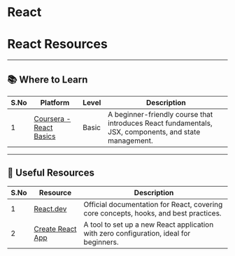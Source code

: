# React

# React Resources

---

## 📚 Where to Learn

| S.No | Platform                                                               | Level | Description                                                                                           |
| ---- | ---------------------------------------------------------------------- | ----- | ----------------------------------------------------------------------------------------------------- |
| 1    | [Coursera - React Basics](https://www.coursera.org/learn/react-basics) | Basic | A beginner-friendly course that introduces React fundamentals, JSX, components, and state management. |

---

## 📌 Useful Resources

| S.No | Resource                                          | Description                                                                            |
| ---- | ------------------------------------------------- | -------------------------------------------------------------------------------------- |
| 1    | [React.dev](https://react.dev/)                   | Official documentation for React, covering core concepts, hooks, and best practices.   |
| 2    | [Create React App](https://create-react-app.dev/) | A tool to set up a new React application with zero configuration, ideal for beginners. |
